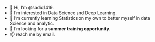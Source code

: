 - 👋 Hi, I’m @sadiq1419.
- 👀 I’m interested in Data Science and Deep Learning.
- 🌱 I’m currently learning Statistics on my own to better myself in data Science and analytic.
- 💞️ I’m looking for a **summer training opportunity**. 
- 📫 reach me by email.

<!---
sadiq1419/sadiq1419 is a ✨ special ✨ repository because its `README.md` (this file) appears on your GitHub profile.
You can click the Preview link to take a look at your changes.
--->
